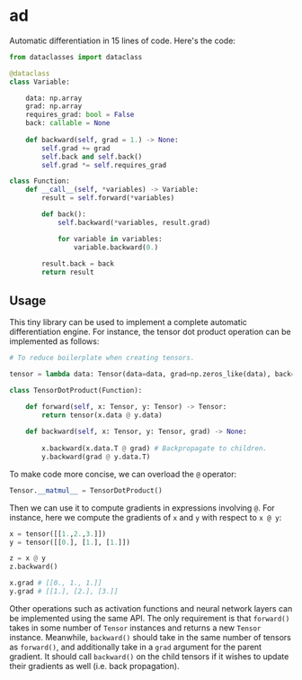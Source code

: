 # ad

Automatic differentiation in 15 lines of code. Here's the code:


```py
from dataclasses import dataclass 

@dataclass
class Variable:

    data: np.array
    grad: np.array
    requires_grad: bool = False 
    back: callable = None
    
    def backward(self, grad = 1.) -> None:
        self.grad += grad 
        self.back and self.back()
        self.grad *= self.requires_grad

class Function:
    def __call__(self, *variables) -> Variable:
        result = self.forward(*variables)

        def back():
            self.backward(*variables, result.grad)

            for variable in variables:
                variable.backward(0.)
        
        result.back = back 
        return result
```


## Usage

This tiny library can be used to implement a complete automatic differentiation engine. For instance, the tensor dot product operation can be implemented as follows:

```py
# To reduce boilerplate when creating tensors.

tensor = lambda data: Tensor(data=data, grad=np.zeros_like(data), back=None)
```

```py
class TensorDotProduct(Function):

    def forward(self, x: Tensor, y: Tensor) -> Tensor:
        return tensor(x.data @ y.data)
    
    def backward(self, x: Tensor, y: Tensor, grad) -> None:
    
        x.backward(x.data.T @ grad) # Backpropagate to children.
        y.backward(grad @ y.data.T)
```

To make code more concise, we can overload the `@` operator:

```py
Tensor.__matmul__ = TensorDotProduct()
```

Then we can use it to compute gradients in expressions involving `@`. For instance, here we compute the gradients of `x` and `y` with respect to `x @ y`:

```py
x = tensor([[1.,2.,3.]]) 
y = tensor([[0.], [1.], [1.]])

z = x @ y
z.backward()

x.grad # [[0., 1., 1.]]
y.grad # [[1.], [2.], [3.]]
```

Other operations such as activation functions and neural network layers can be implemented using the same API. The only requirement is that `forward()` takes in some number of `Tensor` instances and returns a new `Tensor` instance. Meanwhile, `backward()` should take in the same number of tensors as `forward()`, and additionally take in a `grad` argument for the parent gradient. It should call `backward()` on the child tensors if it wishes to update their gradients as well (i.e. back propagation).

